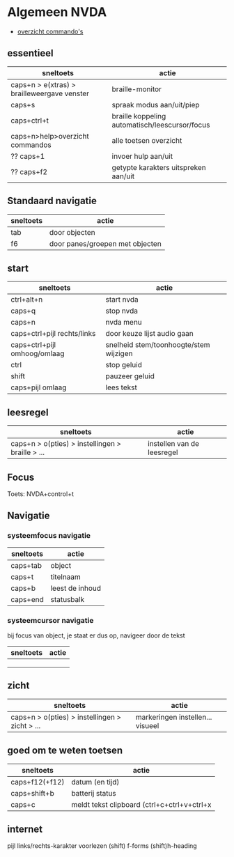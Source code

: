# Algemeen NVDA

- [overzicht commando's](keycommands.html)


## essentieel

| sneltoets | actie |
|---|---|
| caps+n > e(xtras) > brailleweergave venster | braille-monitor|
| caps+s | spraak modus aan/uit/piep |
| caps+ctrl+t | braille koppeling automatisch/leescursor/focus |
| caps+n>help>overzicht commandos|alle toetsen overzicht|
| ?? caps+1| invoer hulp aan/uit |
| ?? caps+f2| getypte karakters uitspreken aan/uit |


## Standaard navigatie

| sneltoets | actie |
|---|---|
|tab| door objecten|
|f6| door panes/groepen met objecten|

## start

| sneltoets | actie |
|---|---|
| ctrl+alt+n | start nvda |
| caps+q | stop nvda |
| caps+n | nvda menu |
| caps+ctrl+pijl rechts/links| door keuze lijst audio gaan|
| caps+ctrl+pijl omhoog/omlaag| snelheid stem/toonhoogte/stem wijzigen|
| ctrl | stop geluid |
| shift | pauzeer geluid |
| caps+pijl omlaag| lees tekst|


## leesregel

| sneltoets | actie |
|---|---|
|  caps+n > o(pties) > instellingen > braille > ... | instellen van de leesregel |

## Focus

Toets: NVDA+control+t

## Navigatie 

### systeemfocus navigatie

| sneltoets | actie |
|---|---|
|caps+tab|object|
|caps+t|titelnaam|
|caps+b|leest de inhoud|
|caps+end| statusbalk|

### systeemcursor navigatie

bij focus van object, je staat er dus op, navigeer door de tekst

| sneltoets | actie |
|---|---|
|||
|||
|||


## zicht

| sneltoets | actie |
|---|---|
|  caps+n > o(pties) > instellingen > zicht > ... | markeringen instellen... visueel |

## goed om te weten toetsen

| sneltoets | actie |
|---|---|
| caps+f12(+f12)| datum (en tijd) |
| caps+shift+b | batterij status|
| caps+c| meldt tekst clipboard (ctrl+c+ctrl+v+ctrl+x|

## internet

pijl links/rechts-karakter voorlezen
(shift) f-forms
(shift)h-heading





